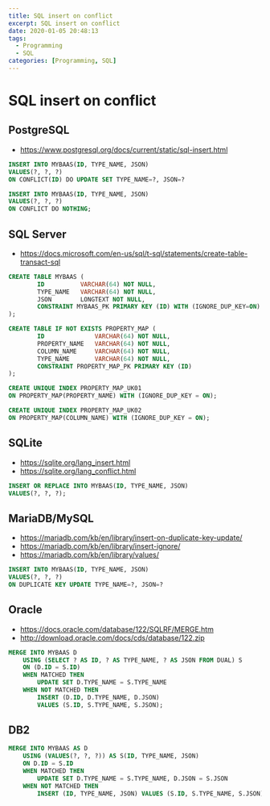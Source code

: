 ```yaml
---
title: SQL insert on conflict
excerpt: SQL insert on conflict
date: 2020-01-05 20:48:13
tags:
  - Programming
  - SQL
categories: [Programming, SQL]
---
```


# SQL insert on conflict

## PostgreSQL

- https://www.postgresql.org/docs/current/static/sql-insert.html

```sql
INSERT INTO MYBAAS(ID, TYPE_NAME, JSON)
VALUES(?, ?, ?)
ON CONFLICT(ID) DO UPDATE SET TYPE_NAME=?, JSON=?

INSERT INTO MYBAAS(ID, TYPE_NAME, JSON)
VALUES(?, ?, ?)
ON CONFLICT DO NOTHING;
```

## SQL Server

- https://docs.microsoft.com/en-us/sql/t-sql/statements/create-table-transact-sql

```sql
CREATE TABLE MYBAAS (
        ID          VARCHAR(64) NOT NULL,
        TYPE_NAME   VARCHAR(64) NOT NULL,
        JSON        LONGTEXT NOT NULL,
        CONSTRAINT MYBAAS_PK PRIMARY KEY (ID) WITH (IGNORE_DUP_KEY=ON)
);

CREATE TABLE IF NOT EXISTS PROPERTY_MAP (
        ID              VARCHAR(64) NOT NULL,
        PROPERTY_NAME   VARCHAR(64) NOT NULL,
        COLUMN_NAME     VARCHAR(64) NOT NULL,
        TYPE_NAME       VARCHAR(64) NOT NULL,
        CONSTRAINT PROPERTY_MAP_PK PRIMARY KEY (ID)
);

CREATE UNIQUE INDEX PROPERTY_MAP_UK01
ON PROPERTY_MAP(PROPERTY_NAME) WITH (IGNORE_DUP_KEY = ON);

CREATE UNIQUE INDEX PROPERTY_MAP_UK02
ON PROPERTY_MAP(COLUMN_NAME) WITH (IGNORE_DUP_KEY = ON);
```

## SQLite

- https://sqlite.org/lang_insert.html
- https://sqlite.org/lang_conflict.html

```sql
INSERT OR REPLACE INTO MYBAAS(ID, TYPE_NAME, JSON)
VALUES(?, ?, ?);
```

## MariaDB/MySQL

- https://mariadb.com/kb/en/library/insert-on-duplicate-key-update/
- https://mariadb.com/kb/en/library/insert-ignore/
- https://mariadb.com/kb/en/library/values/

```sql
INSERT INTO MYBAAS(ID, TYPE_NAME, JSON)
VALUES(?, ?, ?)
ON DUPLICATE KEY UPDATE TYPE_NAME=?, JSON=?
```

## Oracle

- https://docs.oracle.com/database/122/SQLRF/MERGE.htm
- http://download.oracle.com/docs/cds/database/122.zip

```sql
MERGE INTO MYBAAS D
    USING (SELECT ? AS ID, ? AS TYPE_NAME, ? AS JSON FROM DUAL) S
    ON (D.ID = S.ID)
    WHEN MATCHED THEN
        UPDATE SET D.TYPE_NAME = S.TYPE_NAME
    WHEN NOT MATCHED THEN
        INSERT (D.ID, D.TYPE_NAME, D.JSON)
        VALUES (S.ID, S.TYPE_NAME, S.JSON);
```

## DB2

```sql
MERGE INTO MYBAAS AS D
    USING (VALUES(?, ?, ?)) AS S(ID, TYPE_NAME, JSON)
    ON D.ID = S.ID
    WHEN MATCHED THEN
        UPDATE SET D.TYPE_NAME = S.TYPE_NAME, D.JSON = S.JSON
    WHEN NOT MATCHED THEN
        INSERT (ID, TYPE_NAME, JSON) VALUES (S.ID, S.TYPE_NAME, S.JSON);
```
